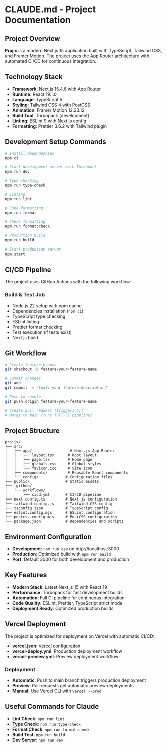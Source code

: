 # CLAUDE.md - Project Documentation

## Project Overview

**Projix** is a modern Next.js 15 application built with TypeScript, Tailwind CSS, and Framer Motion. The project uses the App Router architecture with automated CI/CD for continuous integration.

## Technology Stack

- **Framework**: Next.js 15.4.6 with App Router
- **Runtime**: React 19.1.0
- **Language**: TypeScript 5
- **Styling**: Tailwind CSS 4 with PostCSS
- **Animation**: Framer Motion 12.23.12
- **Build Tool**: Turbopack (development)
- **Linting**: ESLint 9 with Next.js config
- **Formatting**: Prettier 3.6.2 with Tailwind plugin

## Development Setup Commands

```bash
# Install dependencies
npm ci

# Start development server with Turbopack
npm run dev

# Type checking
npm run type-check

# Linting
npm run lint

# Code formatting
npm run format

# Check formatting
npm run format:check

# Production build
npm run build

# Start production server
npm start
```

## CI/CD Pipeline

The project uses GitHub Actions with the following workflow:

### Build & Test Job

- Node.js 22 setup with npm cache
- Dependencies installation (`npm ci`)
- TypeScript type checking
- ESLint linting
- Prettier format checking
- Test execution (if tests exist)
- Next.js build

## Git Workflow

```bash
# Create feature branch
git checkout -b feature/your-feature-name

# Commit changes
git add .
git commit -m "feat: your feature description"

# Push to remote
git push origin feature/your-feature-name

# Create pull request (triggers CI)
# Merge to main (runs full CI pipeline)
```

## Project Structure

```
projix/
├── src/
│   ├── app/                 # Next.js App Router
│   │   ├── layout.tsx      # Root layout
│   │   ├── page.tsx        # Home page
│   │   ├── globals.css     # Global styles
│   │   └── favicon.ico     # Site icon
│   ├── components/         # Reusable React components
│   └── config/            # Configuration files
├── public/                # Static assets
├── .github/
│   └── workflows/
│       └── cicd.yml       # CI/CD pipeline
├── next.config.ts         # Next.js configuration
├── tailwind.config.js     # Tailwind CSS config
├── tsconfig.json          # TypeScript config
├── eslint.config.mjs      # ESLint configuration
├── postcss.config.mjs     # PostCSS configuration
└── package.json           # Dependencies and scripts
```

## Environment Configuration

- **Development**: `npm run dev` on http://localhost:3000
- **Production**: Optimized build with `npm run build`
- **Port**: Default 3000 for both development and production

## Key Features

- **Modern Stack**: Latest Next.js 15 with React 19
- **Performance**: Turbopack for fast development builds
- **Automation**: Full CI pipeline for continuous integration
- **Code Quality**: ESLint, Prettier, TypeScript strict mode
- **Deployment Ready**: Optimized production builds

## Vercel Deployment

The project is optimized for deployment on Vercel with automatic CI/CD:

- **vercel.json**: Vercel configuration
- **vercel-deploy.yml**: Production deployment workflow
- **vercel-preview.yml**: Preview deployment workflow

### Deployment

- **Automatic**: Push to main branch triggers production deployment
- **Preview**: Pull requests get automatic preview deployments
- **Manual**: Use Vercel CLI with `vercel --prod`

## Useful Commands for Claude

- **Lint Check**: `npm run lint`
- **Type Check**: `npm run type-check`
- **Format Check**: `npm run format:check`
- **Build Test**: `npm run build`
- **Dev Server**: `npm run dev`
